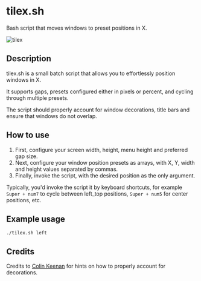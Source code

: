 # tilex.sh
Bash script that moves windows to preset positions in X.

![tilex](https://user-images.githubusercontent.com/51061686/146162894-2e70d505-ae69-47b6-8b0b-2188b2d95742.png)

## Description
tilex.sh is a small batch script that allows you to effortlessly position windows in X.

It supports gaps, presets configured either in pixels or percent, and cycling through multiple presets.

The script should properly account for window decorations, title bars and ensure that windows do not overlap.

## How to use
1. First, configure your screen width, height, menu height and preferred gap size. 
2. Next, configure your window position presets as arrays, with X, Y, width and height values separated by commas.
3. Finally, invoke the script, with the desired position as the only argument. 

Typically, you'd invoke the script it by keyboard shortcuts, for example ``Super + num7`` to cycle between left_top positions, ``Super + num5`` for center positions, etc.

## Example usage
```console
./tilex.sh left
```

## Credits
Credits to [Colin Keenan](https://unix.stackexchange.com/a/156349) for hints on how to properly account for decorations.
